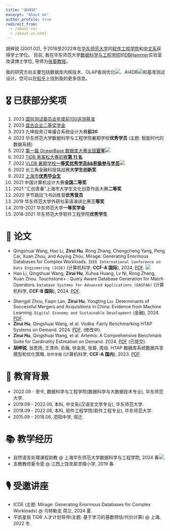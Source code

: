 ```yaml
---
title: "胡梓锐"
excerpt: "About me"
author_profile: true
redirect_from: 
  - /about-zn/
  - /about-zn.html
---
```

胡梓锐 (2001.02), 于2018至2022年在[华东师范大学](https://www.ecnu.edu.cn/)的[软件工程学院](](http://www.sei.ecnu.edu.cn/) )和[中文系](https://zhwx.ecnu.edu.cn/)获得学士学位。
目前, 我在华东师范大学[数据科学与工程学院](https://www.ecnu.edu.cn/)的[DBHammer](https://dbhammer.github.io/)实验室攻读博士学位, 导师为[张蓉教授](https://dblp.org/pid/13/5366-2.html)。

我的研究方向主要包括数据库内核技术、OLAP查询优化[![](https://img.shields.io/github/stars/Wind-Gone/awesome-olap-paper?style=social&label=Code+Stars)](https://github.com/Wind-Gone/OLAP-Paper)、AI4DB[![](https://img.shields.io/github/stars/Wind-Gone/awesome-ai4db-paper?style=social&label=Code+Stars)](https://github.com/Wind-Gone/Ai4DB-Paper)和基准测试设计。您可以在[知乎](https://www.zhihu.com/people/hhhuhuh)上找到我的更多信息。


🎖 已获部分奖项
======
1. 2023 [国际测试委员会年度前100评测基准](https://www.benchcouncil.org/bench2023/index.html)
2. 2023 [盘古企业二等奖学金](https://mp.weixin.qq.com/s/MhauFCIg94yMD_GfFSXlvg)
3. 2023 九坤投资订单撮合系统设计大赛**前20** 
4. 2023 华东师范大学数据科学与工程学院暑期学校**优秀学员** (主题: 智能时代的数据系统)
5. 2022 [第一届 OceanBase 数据库大赛全国**亚军**](https://github.com/Wind-Gone/OceanBase-Contest-Miniob)[![](https://img.shields.io/github/stars/Wind-Gone/OceanBase-Contest-Miniob?style=social&label=Code+Stars)](https://github.com/Wind-Gone/OceanBase-Contest-Miniob)
6. 2022 [TiDB 黑客松大赛初赛**第 11 名**](https://gist.github.com/Dousir9/3600403b85739a8653906e89fa6371bd)
7. 2022 [VLDB 暑期学校**一等奖优秀学员&&积极参与学员**](https://github.com/Wind-Gone/VLDBSS2022-ECNU-DaSE)[![](https://img.shields.io/github/stars/Wind-Gone/VLDBSS2022-ECNU-DaSE?style=social&label=Code+Stars)](https://github.com/Wind-Gone/VLDBSS2022-ECNU-DaSE)
8. 2022 长三角金融科技挑战赛**大学生创新奖**
9. 2022 [上海市**优秀毕业生**](https://www.ecnu.edu.cn/info/1094/60826.htm)
10. 2021 中国计算机设计大赛**全国二等奖**
11. 2021 “汇创青春”上海市大学生文化创意作品大赛**二等奖**
12. 2020 字节跳动飞书训练营**优秀营员**
13. 2019 华东师范大学外研社英语演讲比赛**三等奖**
14. 2019-2021 华东师范大学**一等奖学金**
15. 2018-2021 华东师范大学软件工程学院**优秀学生**

📝 论文
======
- Qingshuai Wang, Hao Li, **Zirui Hu**, Rong Zhang, Chengcheng Yang, Peng Cai, Xuan Zhou, and Aoying Zhou. Mirage: Generating Enormous Databases for Complex Workloads. ``IEEE International Conference on Data Engineering (ICDE)`` (计算机科学, **CCF-A 国际**), 2024, [PDF](https://ieeecps.org/files/5PaGiJbkZ2aHTM4ikja9GH).  [![](https://img.shields.io/github/stars/DBHammer/Mirage?style=social&label=Code+Stars)](https://github.com/DBHammer/Mirage)
- Hao Li, Qingshuai Wang, **Zirui Hu**, Xuhua Huang, Lv Ni, Rong Zhang, Xuan Zhou. Touchstone+ : Query Aware Database Generation for Match Operators. ``Database Systems for Advanced Applications (DASFAA)`` (计算机科学, **CCF-B 国际**), 2024. [PDF]().
<!-- - 翁思扬, 俞融, 王清帅, **胡梓锐**, 倪葎, 张蓉, 周烜, 周傲英, 徐泉清, 杨传辉, 刘维, 杨攀飞. HTAP 评测基准的评测能力分析. ``软件学报`` (计算机科学, **CCF-A 国内**), 2024. [PDF](). -->
- Shengdi Zhou, Faqin Lan, **Zirui Hu**, Yongting Liu. Determinants of Successful Mergers and Acquisitions in China: Evidence from Machine Learning. ``Digital Economy and Sustainable Development`` (金融), 2024. [PDF](https://rdcu.be/dAUiF).
- **Zirui Hu**, Qingshuai Wang, et al. Vodka: Fairly Benchmarking HTAP Systems on Demand. 2024. [PDF](). (修改中).
- **Zirui Hu**, Qingshuai Wang, et al. Artemis: A Comprehensive Benchmark Suite for Cardinality Estimation on Demand. 2024. [PDF]() (已提交).
- **胡梓锐**, 翁思扬, 王清帅, 俞融, 徐金凯, 张蓉, 周烜. HTAP 数据库系统数据共享模型和优化策略. ``软件学报`` (计算机科学, **CCF-A 国内**), 2023. [PDF](https://www.jos.org.cn/jos/article/pdf/6901).


📖 教育背景
======

- 2022.09 - 至今, 数据科学与工程学院(数据科学与大数据技术专业), 华东师范大学.
- 2019.09 - 2022.06, 本科, 中文系(汉语言文学专业), 华东师范大学.
- 2018.09 - 2022.06, 本科, 软件工程学院(软件工程专业), 华东师范大学.
- 2015.09 - 2018.06, 泗阳中学, 宿迁.

📚 教学经历
======

- 自然语言处理课程助教 @ 上海华东师范大学数据科学与工程学院, 2024 春[![](https://img.shields.io/github/stars/Wind-Gone/2024spring-dase-nlp?style=social&label=Code+Stars)](https://github.com/Wind-Gone/2024spring-dase-nlp).
- 支教教师夏令营 @ 江西上饶灵犀灵樟小学, 2019 春.

🎙 受邀讲座
======
- ICDE (主题: Mirage: Generating Enormous Databases for Complex Workloads) @ 乌特勒支 荷兰, 2024 夏.
- 平凯星辰 TiDB 人才计划导师(主题: 基于学习的基数预估/代价计算) @ 上海, 2022 冬.

